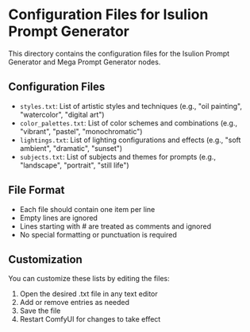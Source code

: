 # Configuration Files for Isulion Prompt Generator

This directory contains the configuration files for the Isulion Prompt Generator and Mega Prompt Generator nodes.

## Configuration Files

- `styles.txt`: List of artistic styles and techniques (e.g., "oil painting", "watercolor", "digital art")
- `color_palettes.txt`: List of color schemes and combinations (e.g., "vibrant", "pastel", "monochromatic")
- `lightings.txt`: List of lighting configurations and effects (e.g., "soft ambient", "dramatic", "sunset")
- `subjects.txt`: List of subjects and themes for prompts (e.g., "landscape", "portrait", "still life")

## File Format

- Each file should contain one item per line
- Empty lines are ignored
- Lines starting with # are treated as comments and ignored
- No special formatting or punctuation is required

## Customization

You can customize these lists by editing the files:

1. Open the desired .txt file in any text editor
2. Add or remove entries as needed
3. Save the file
4. Restart ComfyUI for changes to take effect
